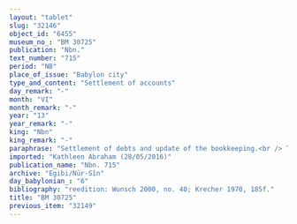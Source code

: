 ```yaml
---
layout: "tablet"
slug: "32146"
object_id: "6455"
museum_no_: "BM 30725"
publication: "Nbn."
text_number: "715"
period: "NB"
place_of_issue: "Babylon city"
type_and_content: "Settlement of accounts"
day_remark: "-"
month: "VI"
month_remark: "-"
year: "13"
year_remark: "-"
king: "Nbn"
king_remark: "-"
paraphrase: "Settlement of debts and update of the bookkeeping.<br /> The document deals with the settlement of still outstanding debts and the complicated book-keeping that it creates. It concerns dates which the fathers of <strong>B<sub>1</sub> </strong>and <strong>B<sub>2</sub></strong> owed to the fathers of <strong>A<sub>1</sub></strong> and <strong>A<sub>2</sub></strong>. Their sons discuss the terms of repayment, and <strong>B<sub>1</sub></strong> and <strong>B<sub>2</sub></strong> agree to deliver (<em>nadānu</em>) the still outstanding amount of 25;2.0 kor of dates in Arahsamna (VIII). They should deliver it to<strong> A<sub>1,</sub></strong>&nbsp;and his brothers on the one hand, and <strong>A<sub>2</sub></strong> and his brother on the other hand. With respect to what has already been paid (<em>eṭēru</em>) in the past: <strong>D </strong>should show proof of it to <strong>A<sub>1</sub></strong> and <strong>A<sub>2</sub></strong> so that they can remove it (<em>nasāhu</em>) from their balance-sheet. With respect to the estimated income in dates from impost of the previous year: it was estimated at 100 kor based on the rate of 5 kor of dates per kor of land, and this amount has been (delivered and hence) deducted (<em>&scaron;umqutu epē&scaron;u</em>) from the balance-sheet. Should it now turn out that the exact amount of impost exceeds 100 kor (<em>alla atāru)</em>, <strong>B<sub>1 </sub></strong>and <strong>B<sub>2</sub></strong> must deliver the difference to <strong>A<sub>1 </sub></strong>and<strong> A<sub>2</sub></strong> together with (<em>itti</em>) the pertinent documentation (<em>u&rsquo;iltu-&scaron;u</em>). However, should it turn out that the impost is less than 100 kor (<em>alla m&acirc;ṭu)</em>, they can deduct (<em>nasāhu</em>) what they paid too much from (<em>ina</em>) their (abovementioned) still outstanding debt <em>(u&rsquo;iltu-&scaron;unu</em>) to <strong>A<sub>1</sub></strong><sub> &nbsp;</sub>and<strong> A<sub>2</sub></strong><sub>. </sub>The final matter that needs to be arranged in this context is the payment of a remuneration for the gardeners (<em>&scaron;isinnu</em>). It should be done in accordance with what can be read (<em>amāru</em>) in <strong>C<sub>1 </sub></strong>and <strong>C<sub>2</sub></strong>&rsquo;s document (<em>u&rsquo;iltu) </em>about the income from last year&rsquo;s impost: in case the gardener&rsquo;s remuneration has not been settled (<em>eṭēru</em>), they (who?) should &ldquo;read&rdquo; (<em>amāru) </em>12 kor (of dates) as payment for the gardeners and pay (<em>nadānu</em>) it to him (who?) &ndash; partly uncl. This whole arrangement does not include what remains to be paid by <strong>B<sub>2</sub></strong>&rsquo;s father to <strong>A<sub>2</sub></strong>&rsquo;s father. Names of 2 witnesses and the scribe.<br /> &nbsp;<br /> <strong>A<sub>1</sub></strong> = Itti-Marduk-balāṭu/Nab&ucirc;-ahhē-iddin//Egibi; <strong>A<sub>2 </sub></strong>= Erība-Marduk/Bānūnu//Rab-ban&ecirc;; <strong>B<sub>1</sub></strong> = &Scaron;umu-ukīn/Etellu; <strong>B<sub>2</sub></strong> = Mardukāya/Kalbāya//Arad-Ea; <strong>C<sub>1</sub></strong> = Bān&ucirc;nu, father of <strong>A<sub>2</sub></strong>; <strong>C<sub>2</sub></strong> = Nab&ucirc;-ahhē-iddin/&Scaron;ulāya//Egibi, father of <strong>A<sub>1</sub></strong>; <strong>D</strong> = Iddin-Nab&ucirc; (without affiliation)"
imported: "Kathleen Abraham (28/05/2016)"
publication_name: "Nbn. 715"
archive: "Egibi/Nūr-Sîn"
day_babylonian_: "6"
bibliography: "reedition: Wunsch 2000, no. 40; Krecher 1970, 185f."
title: "BM 30725"
previous_item: "32149"
---
```

